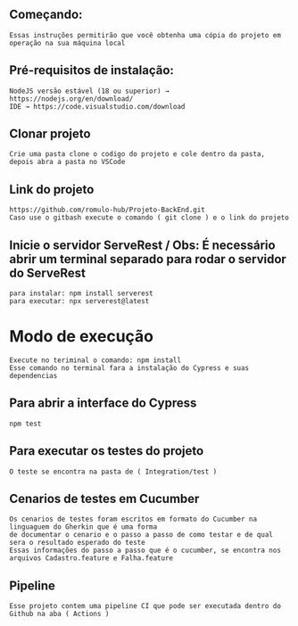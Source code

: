 ## Começando:
    Essas instruções permitirão que você obtenha uma cópia do projeto em operação na sua máquina local 

## Pré-requisitos de instalação:
    NodeJS versão estável (18 ou superior) → https://nodejs.org/en/download/
    IDE → https://code.visualstudio.com/download

## Clonar projeto
    Crie uma pasta clone o codigo do projeto e cole dentro da pasta, depois abra a pasta no VSCode

## Link do projeto
    https://github.com/romulo-hub/Projeto-BackEnd.git
    Caso use o gitbash execute o comando ( git clone ) e o link do projeto
    
## Inicie o servidor ServeRest / Obs: É necessário abrir um terminal separado para rodar o servidor do ServeRest
    para instalar: npm install serverest
    para executar: npx serverest@latest

# Modo de execução    
    Execute no teriminal o comando: npm install
    Esse comando no terminal fara a instalação do Cypress e suas dependencias

## Para abrir a interface do Cypress 
    npm test
 
## Para executar os testes do projeto
    O teste se encontra na pasta de ( Integration/test )

## Cenarios de testes em Cucumber
    Os cenarios de testes foram escritos em formato do Cucumber na linguaguem do Gherkin que é uma forma
    de documentar o cenario e o passo a passo de como testar e de qual sera o resultado esperado do teste
    Essas informações do passo a passo que é o cucumber, se encontra nos arquivos Cadastro.feature e Falha.feature

## Pipeline
    Esse projeto contem uma pipeline CI que pode ser executada dentro do Github na aba ( Actions )
 
